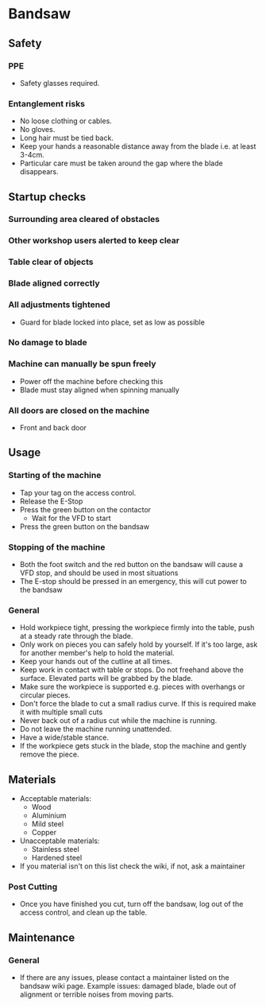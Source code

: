 # Bandsaw

## Safety
### PPE
 * Safety glasses required.

### Entanglement risks
 * No loose clothing or cables.
 * No gloves.
 * Long hair must be tied back.
 * Keep your hands a reasonable distance away from the blade i.e. at least 3-4cm.
 * Particular care must be taken around the gap where the blade disappears.

## Startup checks
### Surrounding area cleared of obstacles
### Other workshop users alerted to keep clear
### Table clear of objects
### Blade aligned correctly
### All adjustments tightened
 * Guard for blade locked into place, set as low as possible

### No damage to blade
### Machine can manually be spun freely
 * Power off the machine before checking this 
 * Blade must stay aligned when spinning manually

### All doors are closed on the machine
 * Front and back door

## Usage
### Starting of the machine
 * Tap your tag on the access control.
 * Release the E-Stop
 * Press the green button on the contactor
   * Wait for the VFD to start
 * Press the green button on the bandsaw
### Stopping of the machine
 * Both the foot switch and the red button on the bandsaw will cause a VFD stop, and should be used in most situations
 * The E-stop should be pressed in an emergency, this will cut power to the bandsaw
### General
 * Hold workpiece tight, pressing the workpiece firmly into the table, push at a steady rate through the blade.
 * Only work on pieces you can safely hold by yourself. If it's too large, ask for another member's help to hold the material.
 * Keep your hands out of the cutline at all times.
 * Keep work in contact with table or stops. Do not freehand above the surface. Elevated parts will be grabbed by the blade. 
 * Make sure the workpiece is supported e.g. pieces with overhangs or circular pieces.
 * Don't force the blade to cut a small radius curve. If this is required make it with multiple small cuts
 * Never back out of a radius cut while the machine is running.
 * Do not leave the machine running unattended.
 * Have a wide/stable stance.
 * If the workpiece gets stuck in the blade, stop the machine and gently remove the piece.

## Materials
 * Acceptable materials:
   * Wood
   * Aluminium
   * Mild steel
   * Copper
 * Unacceptable materials:
   * Stainless steel
   * Hardened steel
 * If you material isn't on this list check the wiki, if not, ask a maintainer

### Post Cutting
 * Once you have finished you cut, turn off the bandsaw, log out of the access control, and clean up the table.

## Maintenance
### General
 * If there are any issues, please contact a maintainer listed on the bandsaw wiki page. Example issues: damaged blade, blade out of alignment or terrible noises from moving parts.
